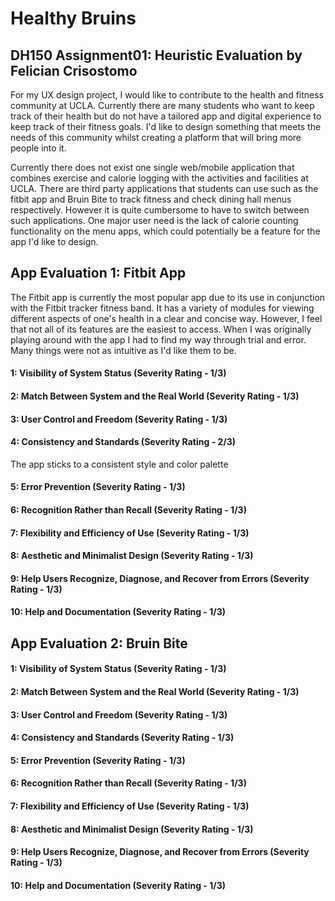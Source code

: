# Healthy Bruins

## DH150 Assignment01: Heuristic Evaluation by Felician Crisostomo

For my UX design project, I would like to contribute to the health and fitness community at UCLA. Currently there are many students who want to keep track of their health but do not have a tailored app and digital experience to keep track of their fitness goals. I'd like to design something that meets the needs of this community whilst creating a platform that will bring more people into it.

Currently there does not exist one single web/mobile application that combines exercise and calorie logging with the activities and facilities at UCLA. There are third party applications that students can use such as the fitbit app and Bruin Bite to track fitness and check dining hall menus respectively. However it is quite cumbersome to have to switch between such applications. One major user need is the lack of calorie counting functionality on the menu apps, which could potentially be a feature for the app I'd like to design.

## App Evaluation 1: Fitbit App

The Fitbit app is currently the most popular app due to its use in conjunction with the Fitbit tracker fitness band. It has a variety of modules for viewing different aspects of one's health in a clear and concise way. However, I feel that not all of its features are the easiest to access. When I was originally playing around with the app I had to find my way through trial and error. Many things were not as intuitive as I'd like them to be.

#### 1: Visibility of System Status (Severity Rating - 1/3)

#### 2: Match Between System and the Real World (Severity Rating - 1/3)

#### 3: User Control and Freedom (Severity Rating - 1/3)

#### 4: Consistency and Standards (Severity Rating - 2/3)

The app sticks to a consistent style and color palette 

#### 5: Error Prevention (Severity Rating - 1/3)

#### 6: Recognition Rather than Recall (Severity Rating - 1/3)

#### 7: Flexibility and Efficiency of Use (Severity Rating - 1/3)

#### 8: Aesthetic and Minimalist Design (Severity Rating - 1/3)

#### 9: Help Users Recognize, Diagnose, and Recover from Errors (Severity Rating - 1/3)

#### 10: Help and Documentation (Severity Rating - 1/3)

## App Evaluation 2: Bruin Bite

#### 1: Visibility of System Status (Severity Rating - 1/3)

#### 2: Match Between System and the Real World (Severity Rating - 1/3)

#### 3: User Control and Freedom (Severity Rating - 1/3)

#### 4: Consistency and Standards (Severity Rating - 1/3)

#### 5: Error Prevention (Severity Rating - 1/3)

#### 6: Recognition Rather than Recall (Severity Rating - 1/3)

#### 7: Flexibility and Efficiency of Use (Severity Rating - 1/3)

#### 8: Aesthetic and Minimalist Design (Severity Rating - 1/3)

#### 9: Help Users Recognize, Diagnose, and Recover from Errors (Severity Rating - 1/3)

#### 10: Help and Documentation (Severity Rating - 1/3)
